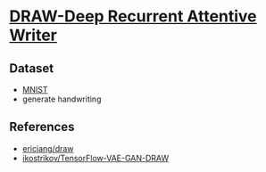 # [DRAW-Deep Recurrent Attentive Writer](http://proceedings.mlr.press/v37/gregor15.pdf)
## Dataset
- [MNIST](http://yann.lecun.com/exdb/mnist/)
- generate handwriting

## References
- [ericjang/draw](https://github.com/ericjang/draw/blob/master/draw.py)
- [ikostrikov/TensorFlow-VAE-GAN-DRAW](https://github.com/ikostrikov/TensorFlow-VAE-GAN-DRAW)